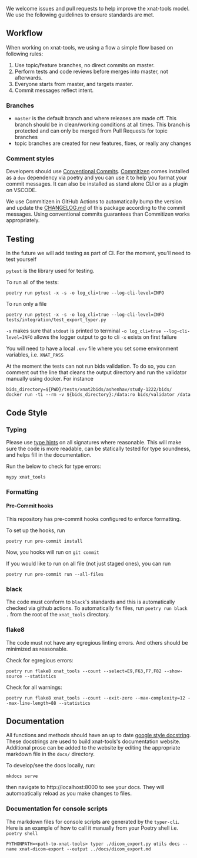 We welcome issues and pull requests to help improve the xnat-tools model.  We use the following guidelines to ensure standards are met.

## Workflow

When working on xnat-tools, we using a flow a simple flow based on following rules:

1. Use topic/feature branches, no direct commits on master.
2. Perform tests and code reviews before merges into master, not afterwards.
3. Everyone starts from master, and targets master.
4. Commit messages reflect intent.

### Branches

* `master` is the default branch and where releases are made off. This branch should be in clean/working conditions at all times. This branch is protected and can only be merged from Pull Requests for topic branches
* topic branches are created for new features, fixes, or really any changes

### Comment styles

Developers should use [Conventional Commits](https://www.conventionalcommits.org/en/v1.0.0/). [Commitizen](https://commitizen-tools.github.io/commitizen/) comes installed as a `dev` dependency via poetry and you can use it to help you format your commit messages. It can also be installed as stand alone CLI or as a plugin on VSCODE.

We use Commitizen in GitHub Actions to automatically bump the version and update the [CHANGELOG.md](CHANGELOG.md) of this package according to the commit messages. Using conventional commits guarantees than Commitizen works appropriately.  

## Testing

In the future we will add testing as part of CI. For the moment, you'll need to test yourself

`pytest` is the library used for testing.

To run all of the tests:
```
poetry run pytest -x -s -o log_cli=true --log-cli-level=INFO
```

To run only a file


```
poetry run pytest -x -s -o log_cli=true --log-cli-level=INFO tests/integration/test_export_typer.py
```

`-s` makes sure that `stdout` is printed to terminal
`-o log_cli=true --log-cli-level=INFO` allows the logger output to go to cli
`-x` exists on first failure

You will need to have a local `.env` file where you set some environment variables, i.e. `XNAT_PASS`

At the moment the tests can not run bids validation. To do so, you can comment out the line that cleans the output directory and run the validator manually using docker. For instance

```
bids_directory=${PWD}/tests/xnat2bids/ashenhav/study-1222/bids/
docker run -ti --rm -v ${bids_directory}:/data:ro bids/validator /data
```


## Code Style

### Typing

Please use [type hints](https://mypy.readthedocs.io/en/stable/) on all signatures where reasonable.  This will make sure the code is more readable, can be statically tested for type soundness, and helps fill in the documentation.

Run the below to check for type errors:
```
mypy xnat_tools
```

### Formatting

#### Pre-Commit hooks

This repository has pre-commit hooks configured to enforce formatting.

To set up the hooks, run 

```
poetry run pre-commit install
```

Now, you hooks will run on `git commit`

If you would like to run on all file (not just staged ones), you can run

```
poetry run pre-commit run --all-files
```

### black

The code must conform to `black`'s standards and this is automatically checked via github actions.  To automatically fix files, run `poetry run black .` from the root of the `xnat_tools` directory.

### flake8
The code must not have any egregious linting errors. And others should be minimized as reasonable.

Check for egregious errors:
```
poetry run flake8 xnat_tools --count --select=E9,F63,F7,F82 --show-source --statistics
```

Check for all warnings:
```
poetry run flake8 xnat_tools --count --exit-zero --max-complexity=12 --max-line-length=88 --statistics
```



## Documentation

All functions and methods should have an up to date [google style docstring](https://sphinxcontrib-napoleon.readthedocs.io/en/latest/example_google.html).  These docstrings are used to build xnat-tools's documentation website.  Additional prose can be added to the website by editing the appropriate markdown file in the `docs/` directory.

To develop/see the docs locally, run:
```
mkdocs serve
```
then navigate to http://localhost:8000 to see your docs.  They will automoatically reload as you make changes to files.

### Documentation for console scripts

The markdown files for console scripts are generated by the `typer-cli`. Here is an example of how to call it manually from your Poetry shell i.e. `poetry shell`

```
PYTHONPATH=<path-to-xnat-tools> typer ./dicom_export.py utils docs --name xnat-dicom-export --output ../docs/dicom_export.md
```